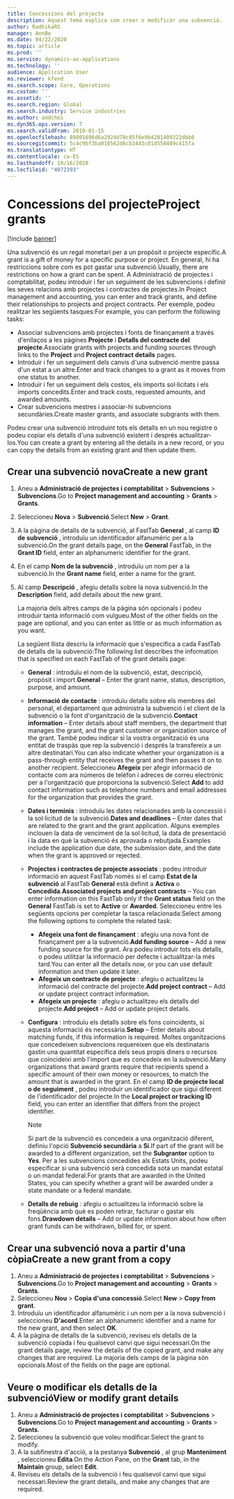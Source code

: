 ```yaml
---
title: Concessions del projecte
description: Aquest tema explica com crear o modificar una subvenció.
author: RadhikaRS
manager: AnnBe
ms.date: 04/22/2020
ms.topic: article
ms.prod: ''
ms.service: dynamics-ax-applications
ms.technology: ''
audience: Application User
ms.reviewer: kfend
ms.search.scope: Core, Operations
ms.custom: ''
ms.assetid: ''
ms.search.region: Global
ms.search.industry: Service industries
ms.author: andchoi
ms.dyn365.ops.version: 7
ms.search.validFrom: 2019-01-15
ms.openlocfilehash: 89801696d6a2924d78c85f6e9b4281409222dbb0
ms.sourcegitcommit: 5c4c9bf3ba018562d6cb3443c01d550489c415fa
ms.translationtype: HT
ms.contentlocale: ca-ES
ms.lasthandoff: 10/16/2020
ms.locfileid: "4072393"
---
```

# <a name="project-grants"></a><span data-ttu-id="18ec1-103">Concessions del projecte</span><span class="sxs-lookup"><span data-stu-id="18ec1-103">Project grants</span></span>

[!include [banner](../includes/banner.md)]

<span data-ttu-id="18ec1-104">Una subvenció és un regal monetari per a un propòsit o projecte específic.</span><span class="sxs-lookup"><span data-stu-id="18ec1-104">A grant is a gift of money for a specific purpose or project.</span></span> <span data-ttu-id="18ec1-105">En general, hi ha restriccions sobre com es pot gastar una subvenció.</span><span class="sxs-lookup"><span data-stu-id="18ec1-105">Usually, there are restrictions on how a grant can be spent.</span></span> <span data-ttu-id="18ec1-106">A Administració de projectes i comptabilitat, podeu introduir i fer un seguiment de les subvencions i definir les seves relacions amb projectes i contractes de projectes.</span><span class="sxs-lookup"><span data-stu-id="18ec1-106">In Project management and accounting, you can enter and track grants, and define their relationships to projects and project contracts.</span></span> <span data-ttu-id="18ec1-107">Per exemple, podeu realitzar les següents tasques:</span><span class="sxs-lookup"><span data-stu-id="18ec1-107">For example, you can perform the following tasks:</span></span>

- <span data-ttu-id="18ec1-108">Associar subvencions amb projectes i fonts de finançament a través d'enllaços a les pàgines **Projecte** i **Detalls del contracte del projecte**.</span><span class="sxs-lookup"><span data-stu-id="18ec1-108">Associate grants with projects and funding sources through links to the **Project** and **Project contract details** pages.</span></span>
- <span data-ttu-id="18ec1-109">Introduir i fer un seguiment dels canvis d'una subvenció mentre passa d'un estat a un altre.</span><span class="sxs-lookup"><span data-stu-id="18ec1-109">Enter and track changes to a grant as it moves from one status to another.</span></span>
- <span data-ttu-id="18ec1-110">Introduir i fer un seguiment dels costos, els imports sol·licitats i els imports concedits.</span><span class="sxs-lookup"><span data-stu-id="18ec1-110">Enter and track costs, requested amounts, and awarded amounts.</span></span>
- <span data-ttu-id="18ec1-111">Crear subvencions mestres i associar-hi subvencions secundàries.</span><span class="sxs-lookup"><span data-stu-id="18ec1-111">Create master grants, and associate subgrants with them.</span></span>

<span data-ttu-id="18ec1-112">Podeu crear una subvenció introduint tots els detalls en un nou registre o podeu copiar els detalls d'una subvenció existent i després actualitzar-los.</span><span class="sxs-lookup"><span data-stu-id="18ec1-112">You can create a grant by entering all the details in a new record, or you can copy the details from an existing grant and then update them.</span></span>

## <a name="create-a-new-grant"></a><span data-ttu-id="18ec1-113">Crear una subvenció nova</span><span class="sxs-lookup"><span data-stu-id="18ec1-113">Create a new grant</span></span>

1. <span data-ttu-id="18ec1-114">Aneu a **Administració de projectes i comptabilitat** \> **Subvencions** \> **Subvencions**.</span><span class="sxs-lookup"><span data-stu-id="18ec1-114">Go to **Project management and accounting** \> **Grants** \> **Grants**.</span></span>
2. <span data-ttu-id="18ec1-115">Seleccioneu **Nova** \> **Subvenció**.</span><span class="sxs-lookup"><span data-stu-id="18ec1-115">Select **New** \> **Grant**.</span></span>
3. <span data-ttu-id="18ec1-116">A la pàgina de detalls de la subvenció, al FastTab **General** , al camp **ID de subvenció** , introduïu un identificador alfanumèric per a la subvenció.</span><span class="sxs-lookup"><span data-stu-id="18ec1-116">On the grant details page, on the **General** FastTab, in the **Grant ID** field, enter an alphanumeric identifier for the grant.</span></span>
4. <span data-ttu-id="18ec1-117">En el camp **Nom de la subvenció** , introduïu un nom per a la subvenció.</span><span class="sxs-lookup"><span data-stu-id="18ec1-117">In the **Grant name** field, enter a name for the grant.</span></span>
5. <span data-ttu-id="18ec1-118">Al camp **Descripció** , afegiu detalls sobre la nova subvenció.</span><span class="sxs-lookup"><span data-stu-id="18ec1-118">In the **Description** field, add details about the new grant.</span></span>

    <span data-ttu-id="18ec1-119">La majoria dels altres camps de la pàgina són opcionals i podeu introduir tanta informació com vulgueu.</span><span class="sxs-lookup"><span data-stu-id="18ec1-119">Most of the other fields on the page are optional, and you can enter as little or as much information as you want.</span></span>

    <span data-ttu-id="18ec1-120">La següent llista descriu la informació que s'especifica a cada FastTab de detalls de la subvenció:</span><span class="sxs-lookup"><span data-stu-id="18ec1-120">The following list describes the information that is specified on each FastTab of the grant details page:</span></span>

    - <span data-ttu-id="18ec1-121">**General** : introduïu el nom de la subvenció, estat, descripció, propòsit i import.</span><span class="sxs-lookup"><span data-stu-id="18ec1-121">**General** – Enter the grant name, status, description, purpose, and amount.</span></span>
    - <span data-ttu-id="18ec1-122">**Informació de contacte** : introduïu detalls sobre els membres del personal, el departament que administra la subvenció i el client de la subvenció o la font d'organització de la subvenció.</span><span class="sxs-lookup"><span data-stu-id="18ec1-122">**Contact information** – Enter details about staff members, the department that manages the grant, and the grant customer or organization source of the grant.</span></span> <span data-ttu-id="18ec1-123">També podeu indicar si la vostra organització és una entitat de traspàs que rep la subvenció i després la transfereix a un altre destinatari.</span><span class="sxs-lookup"><span data-stu-id="18ec1-123">You can also indicate whether your organization is a pass-through entity that receives the grant and then passes it on to another recipient.</span></span> <span data-ttu-id="18ec1-124">Seleccioneu **Afegeix** per afegir informació de contacte com ara números de telèfon i adreces de correu electrònic per a l'organització que proporciona la subvenció.</span><span class="sxs-lookup"><span data-stu-id="18ec1-124">Select **Add** to add contact information such as telephone numbers and email addresses for the organization that provides the grant.</span></span>
    - <span data-ttu-id="18ec1-125">**Dates i terminis** : introduïu les dates relacionades amb la concessió i la sol·licitud de la subvenció.</span><span class="sxs-lookup"><span data-stu-id="18ec1-125">**Dates and deadlines** – Enter dates that are related to the grant and the grant application.</span></span> <span data-ttu-id="18ec1-126">Alguns exemples inclouen la data de venciment de la sol·licitud, la data de presentació i la data en què la subvenció és aprovada o rebutjada.</span><span class="sxs-lookup"><span data-stu-id="18ec1-126">Examples include the application due date, the submission date, and the date when the grant is approved or rejected.</span></span>
    - <span data-ttu-id="18ec1-127">**Projectes i contractes de projecte associats** : podeu introduir informació en aquest FastTab només si el camp **Estat de la subvenció** al FastTab **General** està definit a **Activa** o **Concedida**.</span><span class="sxs-lookup"><span data-stu-id="18ec1-127">**Associated projects and project contracts** – You can enter information on this FastTab only if the **Grant status** field on the **General** FastTab is set to **Active** or **Awarded**.</span></span> <span data-ttu-id="18ec1-128">Seleccioneu entre les següents opcions per completar la tasca relacionada:</span><span class="sxs-lookup"><span data-stu-id="18ec1-128">Select among the following options to complete the related task:</span></span>

        - <span data-ttu-id="18ec1-129">**Afegeix una font de finançament** : afegiu una nova font de finançament per a la subvenció.</span><span class="sxs-lookup"><span data-stu-id="18ec1-129">**Add funding source** – Add a new funding source for the grant.</span></span> <span data-ttu-id="18ec1-130">Ara podeu introduir tots els detalls, o podeu utilitzar la informació per defecte i actualitzar-la més tard.</span><span class="sxs-lookup"><span data-stu-id="18ec1-130">You can enter all the details now, or you can use default information and then update it later.</span></span>
        - <span data-ttu-id="18ec1-131">**Afegeix un contracte de projecte** : afegiu o actualitzeu la informació del contracte del projecte.</span><span class="sxs-lookup"><span data-stu-id="18ec1-131">**Add project contract** – Add or update project contract information.</span></span>
        - <span data-ttu-id="18ec1-132">**Afegeix un projecte** : afegiu o actualitzeu els detalls del projecte.</span><span class="sxs-lookup"><span data-stu-id="18ec1-132">**Add project** – Add or update project details.</span></span>

    - <span data-ttu-id="18ec1-133">**Configura** : introduïu els detalls sobre els fons coincidents, si aquesta informació és necessària.</span><span class="sxs-lookup"><span data-stu-id="18ec1-133">**Setup** – Enter details about matching funds, if this information is required.</span></span> <span data-ttu-id="18ec1-134">Moltes organitzacions que concedeixen subvencions requereixen que els destinataris gastin una quantitat específica dels seus propis diners o recursos que coincideixi amb l'import que es concedeix en la subvenció.</span><span class="sxs-lookup"><span data-stu-id="18ec1-134">Many organizations that award grants require that recipients spend a specific amount of their own money or resources, to match the amount that is awarded in the grant.</span></span> <span data-ttu-id="18ec1-135">En el camp **ID de projecte local o de seguiment** , podeu introduir un identificador que sigui diferent de l'identificador del projecte.</span><span class="sxs-lookup"><span data-stu-id="18ec1-135">In the **Local project or tracking ID** field, you can enter an identifier that differs from the project identifier.</span></span>

        > [!NOTE]
        > <span data-ttu-id="18ec1-136">Si part de la subvenció es concedeix a una organització diferent, definiu l'opció **Subvenció secundària** a **Sí**.</span><span class="sxs-lookup"><span data-stu-id="18ec1-136">If part of the grant will be awarded to a different organization, set the **Subgrantor** option to **Yes**.</span></span> <span data-ttu-id="18ec1-137">Per a les subvencions concedides als Estats Units, podeu especificar si una subvenció serà concedida sota un mandat estatal o un mandat federal.</span><span class="sxs-lookup"><span data-stu-id="18ec1-137">For grants that are awarded in the United States, you can specify whether a grant will be awarded under a state mandate or a federal mandate.</span></span>

    - <span data-ttu-id="18ec1-138">**Detalls de rebuig** : afegiu o actualitzeu la informació sobre la freqüència amb què es poden retirar, facturar o gastar els fons.</span><span class="sxs-lookup"><span data-stu-id="18ec1-138">**Drawdown details** – Add or update information about how often grant funds can be withdrawn, billed for, or spent.</span></span>

## <a name="create-a-new-grant-from-a-copy"></a><span data-ttu-id="18ec1-139">Crear una subvenció nova a partir d'una còpia</span><span class="sxs-lookup"><span data-stu-id="18ec1-139">Create a new grant from a copy</span></span>

1. <span data-ttu-id="18ec1-140">Aneu a **Administració de projectes i comptabilitat** \> **Subvencions** \> **Subvencions**.</span><span class="sxs-lookup"><span data-stu-id="18ec1-140">Go to **Project management and accounting** \> **Grants** \> **Grants**.</span></span>
2. <span data-ttu-id="18ec1-141">Seleccioneu **Nou** \> **Copia d'una concessió**.</span><span class="sxs-lookup"><span data-stu-id="18ec1-141">Select **New** \> **Copy from grant**.</span></span>
3. <span data-ttu-id="18ec1-142">Introduïu un identificador alfanumèric i un nom per a la nova subvenció i seleccioneu **D'acord**.</span><span class="sxs-lookup"><span data-stu-id="18ec1-142">Enter an alphanumeric identifier and a name for the new grant, and then select **OK**.</span></span>
4. <span data-ttu-id="18ec1-143">A la pàgina de detalls de la subvenció, reviseu els detalls de la subvenció copiada i feu qualsevol canvi que sigui necessari.</span><span class="sxs-lookup"><span data-stu-id="18ec1-143">On the grant details page, review the details of the copied grant, and make any changes that are required.</span></span> <span data-ttu-id="18ec1-144">La majoria dels camps de la pàgina són opcionals.</span><span class="sxs-lookup"><span data-stu-id="18ec1-144">Most of the fields on the page are optional.</span></span>

## <a name="view-or-modify-grant-details"></a><span data-ttu-id="18ec1-145">Veure o modificar els detalls de la subvenció</span><span class="sxs-lookup"><span data-stu-id="18ec1-145">View or modify grant details</span></span>

1. <span data-ttu-id="18ec1-146">Aneu a **Administració de projectes i comptabilitat** \> **Subvencions** \> **Subvencions**.</span><span class="sxs-lookup"><span data-stu-id="18ec1-146">Go to **Project management and accounting** \> **Grants** \> **Grants**.</span></span>
2. <span data-ttu-id="18ec1-147">Seleccioneu la subvenció que voleu modificar.</span><span class="sxs-lookup"><span data-stu-id="18ec1-147">Select the grant to modify.</span></span>
3. <span data-ttu-id="18ec1-148">A la subfinestra d'acció, a la pestanya **Subvenció** , al grup **Manteniment** , seleccioneu **Edita**.</span><span class="sxs-lookup"><span data-stu-id="18ec1-148">On the Action Pane, on the **Grant** tab, in the **Maintain** group, select **Edit**.</span></span>
4. <span data-ttu-id="18ec1-149">Reviseu els detalls de la subvenció i feu qualsevol canvi que sigui necessari.</span><span class="sxs-lookup"><span data-stu-id="18ec1-149">Review the grant details, and make any changes that are required.</span></span>
